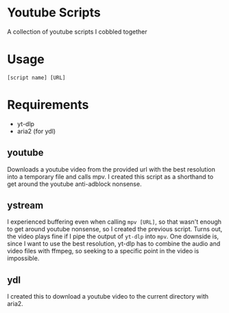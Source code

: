 # Youtube Scripts

A collection of youtube scripts I cobbled together

# Usage

`[script name] [URL]`

# Requirements

- yt-dlp
- aria2 (for ydl)

## youtube

Downloads a youtube video from the provided url with the best resolution into a temporary file and calls mpv. I created this script as a shorthand to get around the youtube anti-adblock nonsense.

## ystream

I experienced buffering even when calling `mpv [URL]`, so that wasn't enough to get around youtube nonsense, so I created the previous script. Turns out, the video plays fine if I pipe the output of `yt-dlp` into `mpv`. One downside is, since I want to use the best resolution, yt-dlp has to combine the audio and video files with ffmpeg, so seeking to a specific point in the video is impossible.

## ydl

I created this to download a youtube video to the current directory with aria2.

